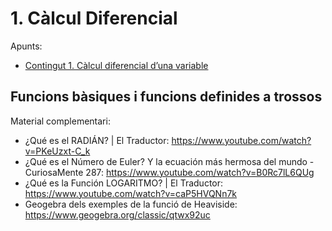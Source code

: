 # 1. Càlcul Diferencial

Apunts:

* [Contingut 1.
Càlcul diferencial d’una variable](https://atenea.upc.edu/pluginfile.php/4951719/mod_resource/content/1/Problemes_Contingut_1_FOMA.pdf)

## Funcions bàsiques i funcions definides a trossos

Material complementari:

* ¿Qué es el RADIÁN? | El Traductor: https://www.youtube.com/watch?v=PKeUzxt-C_k
* ¿Qué es el Número de Euler? Y la ecuación más hermosa del mundo - CuriosaMente 287: https://www.youtube.com/watch?v=B0Rc7lL6QUg
* ¿Qué es la Función LOGARITMO? | El Traductor: https://www.youtube.com/watch?v=caP5HVQNn7k
* Geogebra dels exemples de la funció de Heaviside: https://www.geogebra.org/classic/qtwx92uc
